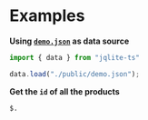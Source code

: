 # Examples

**Using [`demo.json`](/public/demo.json) as data source**

```ts
import { data } from "jqlite-ts"

data.load("./public/demo.json");
```

**Get the `id` of all the products**
```
$.
```
